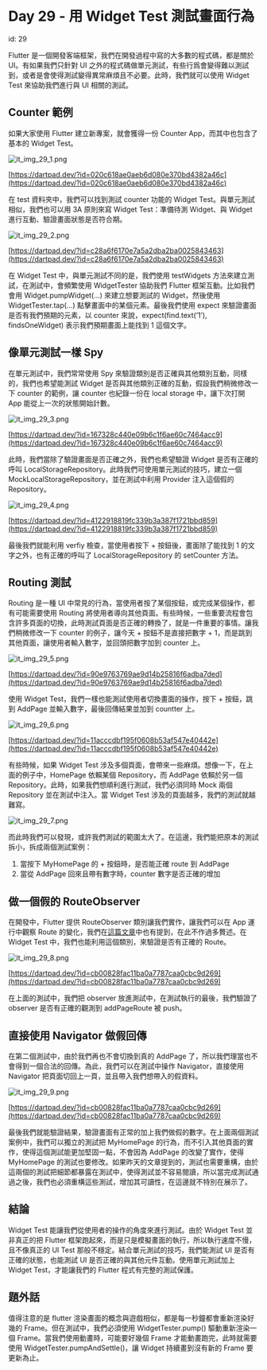 # Day 29 - 用 Widget Test 測試畫面行為

id: 29

Flutter 是一個開發客端框架，我們在開發過程中寫的大多數的程式碼，都是關於 UI。有如果我們只針對 UI 之外的程式碼做單元測試，有些行爲會變得難以測試到，或者是會使得測試變得異常麻煩且不必要。此時，我們就可以使用 Widget Test 來協助我們進行與 UI 相關的測試。

## Counter 範例

如果大家使用 Flutter 建立新專案，就會獲得一份 Counter App，而其中也包含了基本的 Widget Test。

![it_img_29_1.png](Day%2029%20-%20%E7%94%A8%20Widget%20Test%20%E6%B8%AC%E8%A9%A6%E7%95%AB%E9%9D%A2%E8%A1%8C%E7%82%BA/it_img_29_1.png)

[https://dartpad.dev/?id=020c618ae0aeb6d080e370bd4382a46c](https://dartpad.dev/?id=020c618ae0aeb6d080e370bd4382a46c)

在 test 資料夾中，我們可以找到測試 counter 功能的 Widget Test。與單元測試相似，我們也可以用 3A 原則來寫 Widget Test：準備待測 Widget、與 Widget 進行互動、驗證畫面狀態是否符合期。

![it_img_29_2.png](Day%2029%20-%20%E7%94%A8%20Widget%20Test%20%E6%B8%AC%E8%A9%A6%E7%95%AB%E9%9D%A2%E8%A1%8C%E7%82%BA/it_img_29_2.png)

[https://dartpad.dev/?id=c28a6f6170e7a5a2dba2ba0025843463](https://dartpad.dev/?id=c28a6f6170e7a5a2dba2ba0025843463)

在 Widget Test 中，與單元測試不同的是，我們使用 testWidgets 方法來建立測試，在測試中，會頻繁使用 WidgetTester 協助我們 Flutter 框架互動。比如我們會用 Widget.pumpWidget(…) 來建立想要測試的 Widget，然後使用 WidgetTester.tap(…) 點擊畫面中的某個元素。最後我們使用 expect 來驗證畫面是否有我們預期的元素，以 counter 來說，expect(find.text(’1’), findsOneWidget) 表示我們預期畫面上能找到 1 這個文字。

## 像單元測試一樣 Spy

在單元測試中，我們常常使用 Spy 來驗證類別是否正確與其他類別互動，同樣的，我們也希望能測試 Widget 是否與其他類別正確的互動，假設我們稍微修改一下 counter 的範例，讓 counter 也紀錄一份在 local storage 中，讓下次打開 App 能從上一次的狀態開始計數。

![it_img_29_3.png](Day%2029%20-%20%E7%94%A8%20Widget%20Test%20%E6%B8%AC%E8%A9%A6%E7%95%AB%E9%9D%A2%E8%A1%8C%E7%82%BA/it_img_29_3.png)

[https://dartpad.dev/?id=167328c440e09b6c1f6ae60c7464acc9](https://dartpad.dev/?id=167328c440e09b6c1f6ae60c7464acc9)

此時，我們當除了驗證畫面是否正確之外，我們也希望驗證 Widget 是否有正確的呼叫 LocalStorageRepository。此時我們可使用單元測試的技巧，建立一個 MockLocalStorageRepository，並在測試中利用 Provider 注入這個假的 Repository。

![it_img_29_4.png](Day%2029%20-%20%E7%94%A8%20Widget%20Test%20%E6%B8%AC%E8%A9%A6%E7%95%AB%E9%9D%A2%E8%A1%8C%E7%82%BA/it_img_29_4.png)

[https://dartpad.dev/?id=4122918819fc339b3a387f1721bbd859](https://dartpad.dev/?id=4122918819fc339b3a387f1721bbd859)

最後我們就能利用 verfiy 檢查，當使用者按下 + 按鈕後，畫面除了能找到 1 的文字之外，也有正確的呼叫了 LocalStorageRepository 的 setCounter 方法。

## Routing 測試

Routing 是一種 UI 中常見的行為，當使用者按了某個按鈕，或完成某個操作，都有可能需要使用 Routing 將使用者導向其他頁面。有些時候，一些重要流程會包含許多頁面的切換，此時測試頁面是否正確的轉換了，就是一件重要的事情。讓我們稍微修改一下 counter 的例子，讓今天 + 按鈕不是直接把數字 + 1，而是跳到其他頁面，讓使用者輸入數字，並回頭把數字加到 counter 上。

![it_img_29_5.png](Day%2029%20-%20%E7%94%A8%20Widget%20Test%20%E6%B8%AC%E8%A9%A6%E7%95%AB%E9%9D%A2%E8%A1%8C%E7%82%BA/it_img_29_5.png)

[https://dartpad.dev/?id=90e9763769ae9d14b25816f6adba7ded](https://dartpad.dev/?id=90e9763769ae9d14b25816f6adba7ded)

使用 Widget Test，我們一樣也能測試使用者切換畫面的操作，按下 + 按鈕，跳到 AddPage 並輸入數字，最後回傳結果並加到 countter 上。

![it_img_29_6.png](Day%2029%20-%20%E7%94%A8%20Widget%20Test%20%E6%B8%AC%E8%A9%A6%E7%95%AB%E9%9D%A2%E8%A1%8C%E7%82%BA/it_img_29_6.png)

[https://dartpad.dev/?id=11acccdbf195f0608b53af547e40442e](https://dartpad.dev/?id=11acccdbf195f0608b53af547e40442e)

有些時候，如果 Widget Test 涉及多個頁面，會帶來一些麻煩。想像一下，在上面的例子中，HomePage 依賴某個 Repository，而 AddPage 依賴於另一個 Repository。此時，如果我們想順利進行測試，我們必須同時 Mock 兩個 Repository 並在測試中注入。當 Widget Test 涉及的頁面越多，我們的測試就越難寫。

![it_img_29_7.png](Day%2029%20-%20%E7%94%A8%20Widget%20Test%20%E6%B8%AC%E8%A9%A6%E7%95%AB%E9%9D%A2%E8%A1%8C%E7%82%BA/it_img_29_7.png)

而此時我們可以發現，或許我們測試的範圍太大了。在這邊，我們能把原本的測試拆小，拆成兩個測試案例：

1. 當按下 MyHomePage 的 + 按鈕時，是否能正確 route 到 AddPage
2. 當從 AddPage 回來且帶有數字時，counter 數字是否正確的增加

## 做一個假的 RouteObserver

在開發中，Flutter 提供 RouteObserver 類別讓我們實作，讓我們可以在 App 運行中觀察 Route 的變化，我們在[這篇文章](https://ithelp.ithome.com.tw/articles/10305875)中也有提到，在此不作過多贅述。在 Widget Test 中，我們也能利用這個類別，來驗證是否有正確的 Route。

![it_img_29_8.png](Day%2029%20-%20%E7%94%A8%20Widget%20Test%20%E6%B8%AC%E8%A9%A6%E7%95%AB%E9%9D%A2%E8%A1%8C%E7%82%BA/it_img_29_8.png)

[https://dartpad.dev/?id=cb00828fac11ba0a7787caa0cbc9d269](https://dartpad.dev/?id=cb00828fac11ba0a7787caa0cbc9d269)

在上面的測試中，我們把 observer 放進測試中，在測試執行的最後，我們驗證了 observer 是否有正確的觀測到 addPageRoute 被 push。

## 直接使用 Navigator 做假回傳

在第二個測試中，由於我們再也不會切換到真的 AddPage 了，所以我們理當也不會得到一個合法的回傳。為此，我們可以在測試中操作 Navigator，直接使用 Navigator 把頁面切回上一頁，並且帶入我們想帶入的假資料。

![it_img_29_9.png](Day%2029%20-%20%E7%94%A8%20Widget%20Test%20%E6%B8%AC%E8%A9%A6%E7%95%AB%E9%9D%A2%E8%A1%8C%E7%82%BA/it_img_29_9.png)

[https://dartpad.dev/?id=cb00828fac11ba0a7787caa0cbc9d269](https://dartpad.dev/?id=cb00828fac11ba0a7787caa0cbc9d269)

最後我們就能驗證結果，驗證畫面有正常的加上我們做假的數字。在上面兩個測試案例中，我們可以獨立的測試把 MyHomePage 的行為，而不引入其他頁面的實作，使得這個測試能更加堅固一點，不會因為 AddPage 的改變了實作，使得 MyHomePage 的測試也要修改。如果昨天的文章提到的，測試也需要重構，由於這兩個的測試把細節都暴露在測試中，使得測試並不容易閱讀，所以當完成測試通過之後，我們也必須重構這些測試，增加其可讀性，在這邊就不特別在展示了。

## 結論

Widget Test 能讓我們從使用者的操作的角度來進行測試。由於 Widget Test 並非真正的把 Flutter 框架跑起來，而是只是模擬畫面的執行，所以執行速度不慢，且不像真正的 UI Test 那般不穩定。結合單元測試的技巧，我們能測試 UI 是否有正確的狀態，也能測試 UI 是否正確的與其他元件互動。使用單元測試加上 Widget Test，才能讓我們的 Flutter 程式有完整的測試保護。

## 題外話

值得注意的是 flutter 渲染畫面的概念與遊戲相似，都是每一秒鐘都會重新渲染好幾的 Frame。但在測試中，我們必須使用 WidgetTester.pump() 驅動重新渲染一個 Frame。當我們使用動畫時，可能要好幾個 Frame 才能動畫跑完，此時就需要使用 WidgetTester.pumpAndSettle()，讓 Widget 持續畫到沒有新的 Frame 要更新為止。